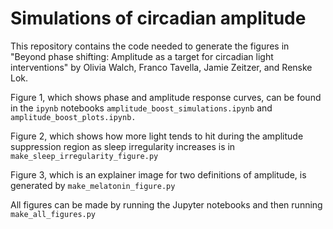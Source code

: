 # Simulations of circadian amplitude

This repository contains the code needed to generate the figures in "Beyond phase shifting: Amplitude as a target for circadian light interventions" by Olivia Walch, Franco Tavella, Jamie Zeitzer, and Renske Lok.


Figure 1, which shows phase and amplitude response curves, can be found in the `ipynb` notebooks `amplitude_boost_simulations.ipynb` and `amplitude_boost_plots.ipynb.`

Figure 2, which shows how more light tends to hit during the amplitude suppression region as sleep irregularity increases is in `make_sleep_irregularity_figure.py`

Figure 3, which is an explainer image for two definitions of amplitude, is generated by `make_melatonin_figure.py`

All figures can be made by running the Jupyter notebooks and then running `make_all_figures.py`

